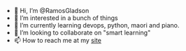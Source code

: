 - 👋 Hi, I’m @RamosGladson
- 👀 I’m interested in a bunch of things
- 🌱 I’m currently learning devops, python, maori and piano.
- 💞️ I’m looking to collaborate on "smart learning"
- 📫 How to reach me at my [site][gladsonramos]

<!---
RamosGladson/RamosGladson is a ✨ special ✨ repository because its `README.md` (this file) appears on your GitHub profile.
You can click the Preview link to take a look at your changes.
--->
[gladsonramos]: http://www.gladsonramos.com
